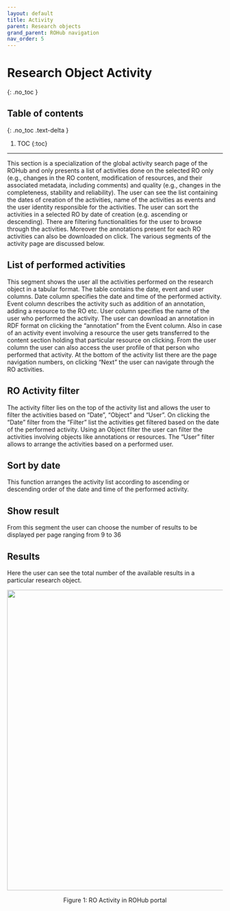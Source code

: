 ```yaml
---
layout: default
title: Activity
parent: Research objects
grand_parent: ROHub navigation
nav_order: 5
---
```


# Research Object Activity
{: .no_toc }
## Table of contents
{: .no_toc .text-delta }

1. TOC
{:toc}

---
This section is a specialization of the global activity search page of the ROHub and only presents a list of activities done on the selected RO only (e.g., changes in the RO content, modification of resources, and their associated metadata, including comments) and quality (e.g., changes in the completeness, stability and reliability). The user can see the list containing the dates of creation of the activities, name of the activities as events and the user identity responsible for the activities. The user can sort the activities in a selected RO by date of creation (e.g. ascending or descending). There are filtering functionalities for the user to browse through the activities. Moreover the annotations present for each RO activities can also be downloaded on click. The various segments of the activity page are discussed below.

## List of performed activities
This segment shows the user all the activities performed on the research object in a tabular format. The table contains the date, event and user columns. Date column specifies the date and time of the performed activity. Event column describes the activity such as addition of an annotation, adding a resource to the RO etc. User column specifies the name of the user who performed the activity. The user can download an annotation in RDF format on clicking the “annotation” from the Event column. Also in case of an activity event involving a resource the user gets transferred to the content section holding that particular resource on clicking. From the user column the user can also access the user profile of that person who performed that activity. At the bottom of the activity list there are the page navigation numbers, on clicking “Next” the user can navigate through the RO activities.

## RO Activity filter
The activity filter lies on the top of the activity list and allows the user to filter the activities based on “Date”, “Object” and “User”. On clicking the “Date” filter from the “Filter” list the activities get filtered based on the date of the performed activity. Using an Object filter the user can filter the activities involving objects like annotations or resources. The “User” filter allows to arrange the activities based on a performed user.

## Sort by date
This function arranges the activity list according to ascending or descending order of the date and time of the performed activity.  

## Show result
From this segment the user can choose the number of results to be displayed per page ranging from 9 to 36

## Results
Here the user can see the total number of the available results in a particular research object.


<p align="center"> <img src="https://box.psnc.pl/f/9c84d29b8f/?raw=1" width="700"> </p>
<div align="center"> Figure 1: RO Activity in ROHub portal </div>
